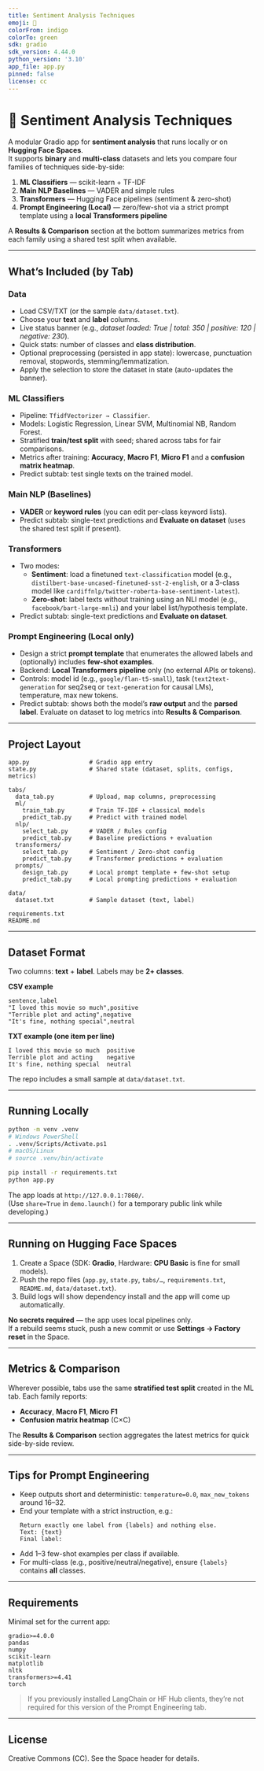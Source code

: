 ```yaml
---
title: Sentiment Analysis Techniques
emoji: 🧪
colorFrom: indigo
colorTo: green
sdk: gradio
sdk_version: 4.44.0
python_version: '3.10'
app_file: app.py
pinned: false
license: cc
---
```


# 🧪 Sentiment Analysis Techniques

A modular Gradio app for **sentiment analysis** that runs locally or on **Hugging Face Spaces**.  
It supports **binary** and **multi-class** datasets and lets you compare four families of techniques side-by-side:

1. **ML Classifiers** — scikit-learn + TF-IDF
2. **Main NLP Baselines** — VADER and simple rules
3. **Transformers** — Hugging Face pipelines (sentiment & zero-shot)
4. **Prompt Engineering (Local)** — zero/few-shot via a strict prompt template using a **local Transformers pipeline**

A **Results & Comparison** section at the bottom summarizes metrics from each family using a shared test split when available.

---

## What’s Included (by Tab)

### Data

- Load CSV/TXT (or the sample `data/dataset.txt`).
- Choose your **text** and **label** columns.
- Live status banner (e.g., _dataset loaded: True | total: 350 | positive: 120 | negative: 230_).
- Quick stats: number of classes and **class distribution**.
- Optional preprocessing (persisted in app state): lowercase, punctuation removal, stopwords, stemming/lemmatization.
- Apply the selection to store the dataset in state (auto-updates the banner).

### ML Classifiers

- Pipeline: `TfidfVectorizer → Classifier`.
- Models: Logistic Regression, Linear SVM, Multinomial NB, Random Forest.
- Stratified **train/test split** with seed; shared across tabs for fair comparisons.
- Metrics after training: **Accuracy**, **Macro F1**, **Micro F1** and a **confusion matrix heatmap**.
- Predict subtab: test single texts on the trained model.

### Main NLP (Baselines)

- **VADER** or **keyword rules** (you can edit per-class keyword lists).
- Predict subtab: single-text predictions and **Evaluate on dataset** (uses the shared test split if present).

### Transformers

- Two modes:
  - **Sentiment**: load a finetuned `text-classification` model (e.g., `distilbert-base-uncased-finetuned-sst-2-english`, or a 3-class model like `cardiffnlp/twitter-roberta-base-sentiment-latest`).
  - **Zero-shot**: label texts without training using an NLI model (e.g., `facebook/bart-large-mnli`) and your label list/hypothesis template.
- Predict subtab: single-text predictions and **Evaluate on dataset**.

### Prompt Engineering (Local only)

- Design a strict **prompt template** that enumerates the allowed labels and (optionally) includes **few-shot examples**.
- Backend: **Local Transformers pipeline** only (no external APIs or tokens).
- Controls: model id (e.g., `google/flan-t5-small`), task (`text2text-generation` for seq2seq or `text-generation` for causal LMs), temperature, max new tokens.
- Predict subtab: shows both the model’s **raw output** and the **parsed label**. Evaluate on dataset to log metrics into **Results & Comparison**.

---

## Project Layout

```text
app.py                 # Gradio app entry
state.py               # Shared state (dataset, splits, configs, metrics)

tabs/
  data_tab.py          # Upload, map columns, preprocessing
  ml/
    train_tab.py       # Train TF-IDF + classical models
    predict_tab.py     # Predict with trained model
  nlp/
    select_tab.py      # VADER / Rules config
    predict_tab.py     # Baseline predictions + evaluation
  transformers/
    select_tab.py      # Sentiment / Zero-shot config
    predict_tab.py     # Transformer predictions + evaluation
  prompts/
    design_tab.py      # Local prompt template + few-shot setup
    predict_tab.py     # Local prompting predictions + evaluation

data/
  dataset.txt          # Sample dataset (text, label)

requirements.txt
README.md
```

---

## Dataset Format

Two columns: **text** + **label**. Labels may be **2+ classes**.

**CSV example**

```csv
sentence,label
"I loved this movie so much",positive
"Terrible plot and acting",negative
"It's fine, nothing special",neutral
```

**TXT example (one item per line)**

```text
I loved this movie so much	positive
Terrible plot and acting	negative
It's fine, nothing special	neutral
```

The repo includes a small sample at `data/dataset.txt`.

---

## Running Locally

```bash
python -m venv .venv
# Windows PowerShell
. .venv/Scripts/Activate.ps1
# macOS/Linux
# source .venv/bin/activate

pip install -r requirements.txt
python app.py
```

The app loads at `http://127.0.0.1:7860/`.  
(Use `share=True` in `demo.launch()` for a temporary public link while developing.)

---

## Running on Hugging Face Spaces

1. Create a Space (SDK: **Gradio**, Hardware: **CPU Basic** is fine for small models).
2. Push the repo files (`app.py`, `state.py`, `tabs/…`, `requirements.txt`, `README.md`, `data/dataset.txt`).
3. Build logs will show dependency install and the app will come up automatically.

**No secrets required** — the app uses local pipelines only.  
If a rebuild seems stuck, push a new commit or use **Settings → Factory reset** in the Space.

---

## Metrics & Comparison

Wherever possible, tabs use the same **stratified test split** created in the ML tab. Each family reports:

- **Accuracy**, **Macro F1**, **Micro F1**
- **Confusion matrix heatmap** (C×C)

The **Results & Comparison** section aggregates the latest metrics for quick side-by-side review.

---

## Tips for Prompt Engineering

- Keep outputs short and deterministic: `temperature=0.0`, `max_new_tokens` around 16–32.
- End your template with a strict instruction, e.g.:
  ```
  Return exactly one label from {labels} and nothing else.
  Text: {text}
  Final label:
  ```
- Add 1–3 few-shot examples per class if available.
- For multi-class (e.g., positive/neutral/negative), ensure `{labels}` contains **all** classes.

---

## Requirements

Minimal set for the current app:

```text
gradio>=4.0.0
pandas
numpy
scikit-learn
matplotlib
nltk
transformers>=4.41
torch
```

> If you previously installed LangChain or HF Hub clients, they’re not required for this version of the Prompt Engineering tab.

---

## License

Creative Commons (CC). See the Space header for details.
